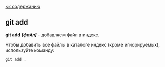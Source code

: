 [<к содержанию](./readme.md)

## git add

**git add *[файл]*** - добавляем файл в индекс.

Чтобы добавить все файлы в каталоге индекс (кроме игнорируемых), используйте команду: 

```bash=
git add .
```